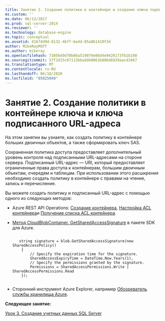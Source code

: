 ```yaml
---
title: Занятие 2. Создание политики в контейнере и создание ключа подписи общего доступа (SAS) | Документация Майкрософт
ms.custom: ''
ms.date: 06/13/2017
ms.prod: sql-server-2014
ms.reviewer: ''
ms.technology: database-engine
ms.topic: conceptual
ms.assetid: 41674d9d-8132-4bff-be4d-85a861419f3d
author: MikeRayMSFT
ms.author: mikeray
ms.openlocfilehash: 73056d9d70b66a519074e06d4e9420173fb1b190
ms.sourcegitcommit: 57f1d15c67113bbadd40861b886d6929aacd3467
ms.translationtype: MT
ms.contentlocale: ru-RU
ms.lasthandoff: 06/18/2020
ms.locfileid: "85025048"
---
```

# <a name="lesson-2-create-a-policy-on-container-and-generate-a-shared-access-signature-sas-key"></a>Занятие 2. Создание политики в контейнере ключа и ключа подписанного URL-адреса
  На этом занятии вы узнаете, как создать политику в контейнере больших двоичных объектов, а также сформировать ключ SAS.  
  
 Сохраненная политика доступа предоставляет дополнительный уровень контроля над подписанными URL-адресами на стороне сервера. Подписанный URL-адрес — URI, который предоставляет ограниченные права доступа к контейнерам, большим двоичным объектам, очередям и таблицам. При использовании этого расширения необходимо создать политику в контейнере с правами на чтение, запись и перечисление.  
  
 Вы можете создать политику и подписанный URL-адрес с помощью одного из следующих методов:  
  
-   Azure REST API Operations: [Создание контейнера](https://msdn.microsoft.com/library/azure/dd179468.aspx), [Настройка ACL контейнера](https://msdn.microsoft.com/library/azure/dd179391.aspx)и [Получение списка ACL контейнера](https://msdn.microsoft.com/library/azure/dd179469.aspx).  
  
-   [Метод CloudBlobContainer. GetSharedAccessSignature](https://docs.microsoft.com/dotnet/api/microsoft.azure.storage.blob.cloudblobcontainer.getsharedaccesssignature) в пакете SDK для Azure.  
  
    ```  
  
       string signature = blob.GetSharedAccessSignature(new SharedAccessPolicy()   
        {   
            // Specify the expiration time for the signature.   
            SharedAccessExpiryTime = DateTime.Now.Years(1),   
            // Specify the permissions granted by the signature.    
            Permissions = SharedAccessPermissions.Write | SharedAccessPermissions.Read   
        });  
  
    ```  
  
-   Сторонний инструмент Azure Explorer, например [Обозреватель службы хранилища Azure](https://azurestorageexplorer.codeplex.com/).  
  
 **Следующее занятие:**  
  
 [Урок 3. Создание учетных данных SQL Server](../relational-databases/lesson-2-create-a-sql-server-credential-using-a-shared-access-signature.md)  
  
